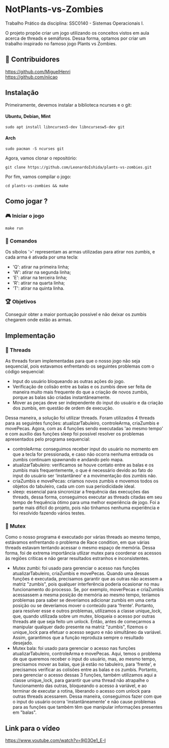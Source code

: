 # NotPlants-vs-Zombies

Trabalho Prático da disciplina: SSC0140 - Sistemas Operacionais I.

O projeto propõe criar um jogo utilizando os conceitos vistos em aula acerca de threads e semáforos.
Dessa forma, optamos por criar um trabalho inspirado no famoso jogo Plants vs Zombies.

## 🤝 Contribuidores
https://github.com/MiguelHenri <br>
https://github.com/niicao

## Instalação
Primeiramente, devemos instalar a biblioteca ncurses e o git:
#### Ubuntu, Debian, Mint
```
sudo apt install libncurses5-dev libncursesw5-dev git
```
#### Arch
```
sudo pacman -S ncurses git
```

Agora, vamos clonar o repositório:
```
git clone https://github.com/LeonardoIshida/plants-vs-zombies.git
```

Por fim, vamos compilar o jogo:
```
cd plants-vs-zombies && make
```

## Como jogar ?
### 🎮 Iniciar o jogo
```
make run
```
### 🔫 Comandos
Os síbolos '>' representam as armas utilizadas para atirar nos zumbis, e cada arma é ativada por uma tecla:  
- 'Q': atirar  na primeira linha;
- 'W': atirar  na segunda linha; 
- 'E': atirar  na terceira linha; 
- 'R': atirar  na quarta linha;  
- 'T': atirar  na quinta linha.  

### 🏆 Objetivos
Conseguir obter a maior pontuação possível e não deixar os zumbis chegarem onde estão as armas.

## Implementação

### 🧵 Threads
As threads foram implementadas para que o nosso jogo não seja sequencial, pois estavamos enfrentando os seguintes problemas com o código sequencial:
- Input do usuário bloqueando as outras ações do jogo.
- Verificação de colisão entre as balas e os zumbis deve ser feita de maneira muito mais frequente do que a criação de novos zumbis, porque as balas são criadas instantâneamente.
- Mover as peças deve ser independente do input do usuário e da criação dos zumbis, em questão de ordem de execução.

Dessa maneira, a solução foi utilizar threads. Foram utilizados 4 threads para as seguintes funções: atualizarTabuleiro, controleArma, criaZumbis e movePecas.
Agora, com as 4 funções sendo executadas 'ao mesmo tempo' e com auxílio das funções sleep foi possível resolver os problemas apresentados pelo programa sequencial:
- controleArma: conseguimos receber input do usuário no momento em que a tecla for pressionada, e caso não ocorra nenhuma entrada os zumbis continuam spawnando e andando pelo mapa.
- atualizarTabuleiro: verificamos se houve contato entre as balas e os zumbis mais frequentemente, o que é necessário devido ao fato do input do usuário ser 'instantâneo' e a movimentação dos zumbis não.
- criaZumbis e movePecas: criamos novos zumbis e movemos todos os objetos do tabuleiro, cada um com sua periodicidade ideal.
- sleep: essencial para sincronizar a frequência das execuções das threads, dessa forma, conseguimos executar as threads citadas em seu tempo de frequência ótimo para uma melhor experiência de jogo. Foi a parte mais difícil do projeto, pois não tínhamos nenhuma experiência e foi resolvido fazendo vários testes.

### 🚦 Mutex

Como o nosso programa é executado por várias threads ao mesmo tempo, estávamos enfrentando o problema de Race condition, em que várias threads estavam tentando acessar o mesmo espaço de memória. Dessa forma, foi de extrema importância utlizar mutex para coordenar os acessos às regiões críticas e não gerar resultados estranhos e inconsistentes.
- Mutex zumbi: foi usado para gerenciar o acesso nas funções atualizarTabuleiro, criaZumbis e movePecas. Quando uma dessas funções é executada, precisamos garantir que as outras não acessem a matriz "zumbis", pois qualquer interferência poderia ocasionar no mau funcionamento do processo. Se, por exemplo, moverPecas e criaZumbis acessassem a mesma posição de memória ao mesmo tempo, teríamos problemas para saber se deveríamos adicionar zumbis em uma certa posição ou se deveríamos mover o conteúdo para 'frente'. Portanto, para resolver esse e outros problemas, utilizamos a classe unique_lock, que, quando utilizada sobre um mutex, bloqueia o acesso por outras threads até que seja feito um unlock. Então, antes de começarmos a manipular qualquer dado presente na matriz "zumbis", fizemos o unique_lock para efetuar o acesso seguro e não simultâneo da variável. Assim, garantimos que a função reproduza sempre o resultado desejado.
- Mutex bala: foi usado para gerenciar o acesso nas funções atualizarTabuleiro, controleArma e movePecas. Aqui, temos o problema de que queremos receber o input do usuário, mas, ao mesmo tempo, precisamos mover as balas, que já estão no tabuleiro, para 'frente', e precisamos verificar as colisões entre as balas e os zumbis. Portanto, para gerenciar o acesso dessas 3 funções, também utilizamos aqui a classe unique_lock, para garantir que uma thread não atrapalhe o funcionamento das outras, bloqueando o acesso à variável, e ao terminar de executar a rotina, liberando o acesso com unlock para outras threads acessarem. Dessa maneira, conseguimos fazer com que o input do usuário ocorra 'instantâneamente' e não cause problemas para as funções que também têm que manipular informações presentes em "balas".

## Link para o vídeo
https://www.youtube.com/watch?v=9j03Oe1_E-I
